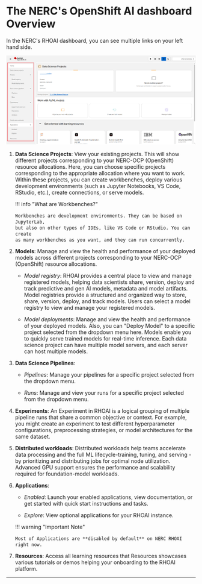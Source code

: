 # The NERC's OpenShift AI dashboard Overview

In the NERC's RHOAI dashboard, you can see multiple links on your left hand side.

![RHOAI Dashboard](images/the-rhoai-dashboard.png)

1.  **Data Science Projects**: View your existing projects. This will show different
    projects corresponding to your NERC-OCP (OpenShift) resource allocations. Here,
    you can choose specific projects corresponding to the appropriate allocation
    where you want to work. Within these projects, you can create workbenches,
    deploy various development environments (such as Jupyter Notebooks, VS Code,
    RStudio, etc.), create connections, or serve models.

    !!! info "What are Workbenches?"

        Workbenches are development environments. They can be based on JupyterLab,
        but also on other types of IDEs, like VS Code or RStudio. You can create
        as many workbenches as you want, and they can run concurrently.

2.  **Models**: Manage and view the health and performance of your deployed
    models across different projects corresponding to your NERC-OCP (OpenShift)
    resource allocations.

    -   _Model registry_: RHOAI provides a central place to view and manage registered
        models, helping data scientists share, version, deploy and track predictive
        and gen AI models, metadata and model artifacts. Model registries provide
        a structured and organized way to store, share, version, deploy, and track
        models. Users can select a model registry to view and manage your registered
        models.

    -   _Model deployments_: Manage and view the health and performance of your
        deployed models. Also, you can "Deploy Model" to a specific project selected
        from the dropdown menu here. Models enable you to quickly serve trained
        models for real-time inference. Each data science project can have multiple
        model servers, and each server can host multiple models.

3.  **Data Science Pipelines**:

    -   _Pipelines_: Manage your pipelines for a specific project selected from the
        dropdown menu.

    -   _Runs_: Manage and view your runs for a specific project selected from the
        dropdown menu.

4.  **Experiments**: An Experiment in RHOAI is a logical grouping of multiple
    pipeline runs that share a common objective or context. For example, you might
    create an experiment to test different hyperparameter configurations, preprocessing
    strategies, or model architectures for the same dataset.

5. **Distributed workloads**: Distributed workloads help teams accelerate data
    processing and the full ML lifecycle-training, tuning, and serving - by prioritizing
    and distributing jobs for optimal node utilization. Advanced GPU support ensures
    the performance and scalability required for foundation-model workloads.

6.  **Applications**:

    -   _Enabled_: Launch your enabled applications, view documentation, or get
        started with quick start instructions and tasks.

    -   _Explore_: View optional applications for your RHOAI instance.

    !!! warning "Important Note"

        Most of Applications are **disabled by default** on NERC RHOAI right now.

7.  **Resources**: Access all learning resources that Resources showcases various
    tutorials or demos helping your onboarding to the RHOAI platform.

---
